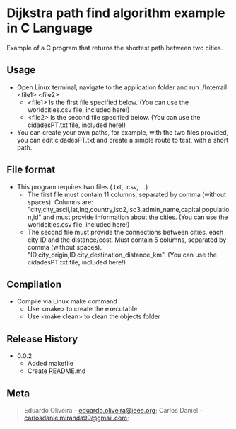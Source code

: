 # Dijkstra path find algorithm example in C Language
Example of a C program that returns the shortest path between two cities.

## Usage
* Open Linux terminal, navigate to the application folder and run ./Interrail \<file1\> \<file2\>
    * \<file1\> Is the first file specified below. (You can use the worldcities.csv file, included here!) 
    * \<file2\> Is the second file specified below. (You can use the cidadesPT.txt file, included here!)
* You can create your own paths, for example, with the two files provided, you can edit cidadesPT.txt and create a simple route to test, with a short path.

## File format
* This program requires two files (.txt, .csv, ...)
    * The first file must contain 11 columns, separated by comma (without spaces). Columns are: "city,city_ascii,lat,lng,country,iso2,iso3,admin_name,capital,population,id" and must provide information about the cities. (You can use the worldcities.csv file, included here!)
    * The second file must provide the connections between cities, each city ID and the distance/cost. Must contain 5 columns, separated by comma (without spaces). "ID,city_origin,ID,city_destination_distance_km". (You can use the cidadesPT.txt file, included here!)

## Compilation
* Compile via Linux make command
    * Use \<make\> to create the executable
    * Use \<make clean\> to clean the objects folder

## Release History
* 0.0.2
    * Added makefile
    * Create README.md
 
## Meta
> Eduardo Oliveira - eduardo.oliveira@ieee.org; 
> Carlos Daniel - carlosdanielmiranda99@gmail.com;
